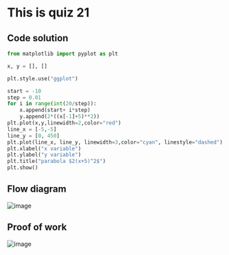 # This is quiz 21

## Code solution
```.py
from matplotlib import pyplot as plt

x, y = [], []

plt.style.use("ggplot")

start = -10
step = 0.01
for i in range(int(20/step)):
    x.append(start+ i*step)
    y.append(2*((x[-1]+5)**2))
plt.plot(x,y,linewidth=2,color="red")
line_x = [-5,-5]
line_y = [0, 450]
plt.plot(line_x, line_y, linewidth=3,color="cyan", linestyle="dashed")
plt.xlabel("x variable")
plt.ylabel("y variable")
plt.title("parabola $2(x+5)^2$")
plt.show()
```

## Flow diagram
![image](https://github.com/user-attachments/assets/03445f7b-efda-41fc-9a85-bb5a0b0945f5)

## Proof of work
![image](https://github.com/user-attachments/assets/b6ab9e51-f952-4cb8-bcbc-22588a66c92f)
